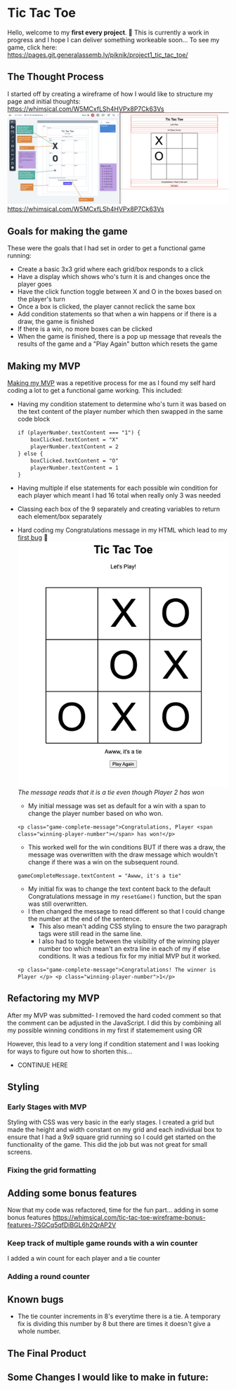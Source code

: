 # Tic Tac Toe 
Hello, welcome to my **first every project**. :tada: This is currently a work in progress and I hope I can deliver something workeable soon... To see my game, click here:
https://pages.git.generalassemb.ly/piknik/project1_tic_tac_toe/

## The Thought Process 
I started off by creating a wireframe of how I would like to structure my page and initial thoughts: https://whimsical.com/W5MCxfLSh4HVPx8P7Ck63Vs
![](README%20images/Screenshot%201%20Initial%20Planning%202023-02-22%20at%201.55.56%20pm.png)
https://whimsical.com/W5MCxfLSh4HVPx8P7Ck63Vs

## Goals for making the game 
These were the goals that I had set in order to get a functional game running: 
* Create a basic 3x3 grid where each grid/box responds to a click 
* Have a display which shows who's turn it is and changes once the player goes 
* Have the click function toggle between X and O in the boxes based on the player's turn 
* Once a box is clicked, the player cannot reclick the same box 
* Add condition statements so that when a win happens or if there is a draw, the game is finished 
* If there is a win, no more boxes can be clicked
* When the game is finished, there is a pop up message that reveals the results of the game and a "Play Again" button which resets the game

## Making my MVP 
[Making my MVP](https://git.generalassemb.ly/piknik/project1_tic_tac_toe/commit/d54b0414878379287eb949f341e99f591556204b) was a repetitive process for me as I found my self hard coding a lot to get a functional game working. This included: 
* Having my condition statement to determine who's turn it was based on the text content of the player number which then swapped in the same code block 
    ```
    if (playerNumber.textContent === "1") {
        boxClicked.textContent = "X"
        playerNumber.textContent = 2
    } else {
        boxClicked.textContent = "O"
        playerNumber.textContent = 1 
    }
    ```
* Having multiple if else statements for each possible win condition for each player which meant I had 16 total when really only 3 was needed 
* Classing each box of the 9 separately and creating variables to return each element/box separately 
* Hard coding my Congratulations message in my HTML which lead to my [first bug](https://git.generalassemb.ly/piknik/project1_tic_tac_toe/commit/f86091a81da32e9c49f93c8f487707fcf6ed705f) :bug:
    ![bug 1](README%20images/First%20Bug%20Screenshot%202023-02-22%20at%204.19.49%20pm.png)
    *The message reads that it is a tie even though Player 2 has won*

    - My initial message was set as default for a win with a span to change the player number based on who won. 
    ```
    <p class="game-complete-message">Congratulations, Player <span class="winning-player-number"></span> has won!</p>
    ```
    - This worked well for the win conditions BUT if there was a draw, the message was overwritten with the draw message which wouldn't change if there was a win on the subsequent round. 
    ```
    gameCompleteMessage.textContent = "Awww, it's a tie"
    ```
    - My initial fix was to change the text content back to the default Congratulations message in my `resetGame()` function, but the span was still overwritten. 
    - I then changed the message to read different so that I could change the number at the end of the sentence. 
        - This also mean't adding CSS styling to ensure the two paragraph tags were still read in the same line. 
        - I also had to toggle between the visibility of the winning player number too which mean't an extra line in each of my if else conditions. It was a tedious fix for my initial MVP but it worked. 
    ```
    <p class="game-complete-message">Congratulations! The winner is Player </p> <p class="winning-player-number">1</p>
    ```


## Refactoring my MVP 

After my MVP was submitted- I removed the hard coded comment so that the comment can be adjusted in the JavaScript. I did this by combining all my possible winning conditions in my first if statemement using OR 

However, this lead to a very long if condition statement and I was looking  for ways to figure out how to shorten this...
- CONTINUE HERE 

## Styling 
### Early Stages with MVP 
Styling with CSS was very basic in the early stages. I created a grid but made the height and width constant on my grid and each individual box to ensure that I had a 9x9 square grid running so I could get started on the functionality of the game. This did the job but was not great for small screens.

### Fixing the grid formatting 


## Adding some bonus features 
Now that my code was refactored, time for the fun part...  adding in some bonus features
https://whimsical.com/tic-tac-toe-wireframe-bonus-features-7SGCq5qfDiBGL6h2QrAP2V

### Keep track of multiple game rounds with a win counter
I added a win count for each player and a tie counter
### Adding a round counter 

## Known bugs
* The tie counter increments in 8's everytime there is a tie. A temporary fix is dividing this number by 8 but there are times it doesn't give a whole number.

## The Final Product 

## Some Changes I would like to make in future: 